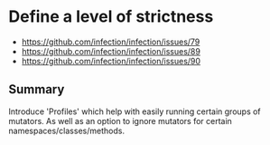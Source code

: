# Define a level of strictness

* https://github.com/infection/infection/issues/79
* https://github.com/infection/infection/issues/89
* https://github.com/infection/infection/issues/90

## Summary
Introduce 'Profiles' which help with easily running certain groups of mutators.
As well as an option to ignore mutators for certain namespaces/classes/methods.

